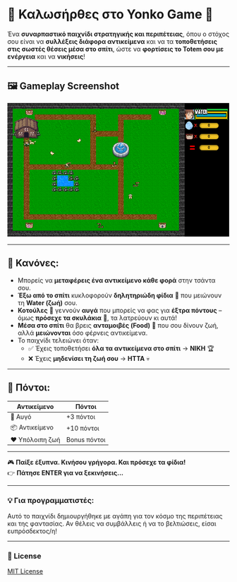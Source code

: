 # 🌟 Καλωσήρθες στο **Yonko Game** 🌟

Ένα **συναρπαστικό παιχνίδι στρατηγικής και περιπέτειας**, όπου ο στόχος σου είναι να **συλλέξεις διάφορα αντικείμενα** και να τα **τοποθετήσεις στις σωστές θέσεις μέσα στο σπίτι**, ώστε να **φορτίσεις το Totem σου με ενέργεια** και να **νικήσεις**!

---

## 🖼️ Gameplay Screenshot
![Gameplay Screenshot](image.png)

---

## 🔄 Κανόνες:

- Μπορείς να **μεταφέρεις ένα αντικείμενο κάθε φορά** στην τσάντα σου.
- **Έξω από το σπίτι** κυκλοφορούν **δηλητηριώδη φίδια** 🐍 που μειώνουν τη **Water (ζωή)** σου.
- **Κοτούλες** 🐔 γεννούν **αυγά** που μπορείς να φας για **έξτρα πόντους** – όμως **πρόσεχε τα σκυλάκια** 🐶, τα λατρεύουν κι αυτά!
- **Μέσα στο σπίτι** θα βρεις **ανταμοιβές (Food)** 🍖 που σου δίνουν ζωή, αλλά **μειώνονται** όσο φέρνεις αντικείμενα.
- Το παιχνίδι τελειώνει όταν:
  - ✅ Έχεις τοποθετήσει **όλα τα αντικείμενα στο σπίτι** → **ΝΙΚΗ** 🏆
  - ❌ Έχεις **μηδενίσει τη ζωή σου** → **ΗΤΤΑ** 💀

---

## 🏅 Πόντοι:

| Αντικείμενο      | Πόντοι     |
|------------------|------------|
| 🍳 Αυγό           | +3 πόντοι  |
| 📦 Αντικείμενο     | +10 πόντοι |
| ❤️ Υπόλοιπη ζωή   | Bonus πόντοι |

---

🎮 **Παίξε έξυπνα. Κινήσου γρήγορα. Και πρόσεχε τα φίδια!**  
👉 **Πάτησε ENTER για να ξεκινήσεις...**

---

### 💡 Για προγραμματιστές:
Αυτό το παιχνίδι δημιουργήθηκε με αγάπη για τον κόσμο της περιπέτειας και της φαντασίας. Αν θέλεις να συμβάλλεις ή να το βελτιώσεις, είσαι ευπρόσδεκτος/η!

---

### 📌 License
[MIT License](LICENSE)
